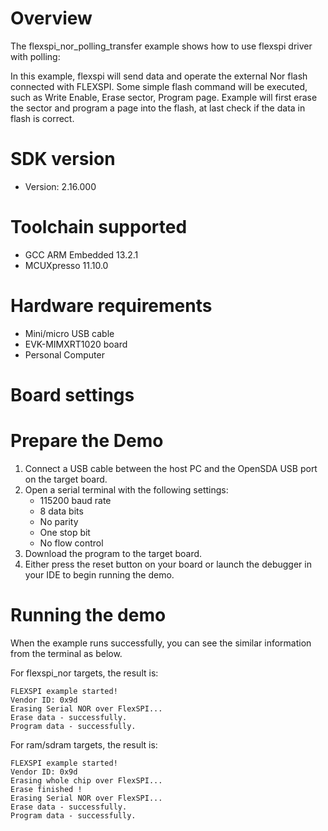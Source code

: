 Overview
========
The flexspi_nor_polling_transfer example shows how to use flexspi driver with polling:

In this example, flexspi will send data and operate the external Nor flash connected with FLEXSPI. Some simple flash command will
be executed, such as Write Enable, Erase sector, Program page.
Example will first erase the sector and program a page into the flash, at last check if the data in flash is correct.

SDK version
===========
- Version: 2.16.000

Toolchain supported
===================
- GCC ARM Embedded  13.2.1
- MCUXpresso  11.10.0

Hardware requirements
=====================
- Mini/micro USB cable
- EVK-MIMXRT1020 board
- Personal Computer

Board settings
==============

Prepare the Demo
================
1.  Connect a USB cable between the host PC and the OpenSDA USB port on the target board.
2.  Open a serial terminal with the following settings:
    - 115200 baud rate
    - 8 data bits
    - No parity
    - One stop bit
    - No flow control
3.  Download the program to the target board.
4.  Either press the reset button on your board or launch the debugger in your IDE to begin running the demo.

Running the demo
================
When the example runs successfully, you can see the similar information from the terminal as below.

For flexspi_nor targets, the result is:
~~~~~~~~~~~~~~~~~~~~~~~~~~~~
FLEXSPI example started!
Vendor ID: 0x9d
Erasing Serial NOR over FlexSPI...
Erase data - successfully.
Program data - successfully.

~~~~~~~~~~~~~~~~~~~~~~~~~~~~


For ram/sdram targets, the result is:
~~~~~~~~~~~~~~~~~~~~~~~~~~~~
FLEXSPI example started!
Vendor ID: 0x9d
Erasing whole chip over FlexSPI...
Erase finished !
Erasing Serial NOR over FlexSPI...
Erase data - successfully.
Program data - successfully.

~~~~~~~~~~~~~~~~~~~~~~~~~~~~

